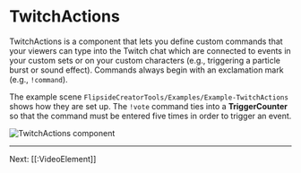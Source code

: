 # TwitchActions

TwitchActions is a component that lets you define custom commands that your viewers can type into the Twitch chat which are connected to events in your custom sets or on your custom characters (e.g., triggering a particle burst or sound effect). Commands always begin with an exclamation mark (e.g., `!command`).

The example scene `FlipsideCreatorTools/Examples/Example-TwitchActions` shows how they are set up. The `!vote` command ties into a **TriggerCounter** so that the command must be entered five times in order to trigger an event.

![TwitchActions component](https://www.flipsidexr.com/files/docs/screenshots/twitch-actions.png)

---

Next: [[:VideoElement]]
